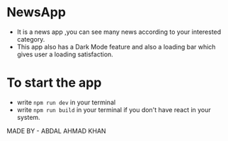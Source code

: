 # NewsApp
- It is a news app ,you can see many news according to your interested category.
- This app also has a Dark Mode feature and also a loading bar which gives user a loading satisfaction.

# To start the app
- write `npm run dev` in your terminal
- write `npm run build` in your terminal if you don't have react in your system.

MADE BY - ABDAL AHMAD KHAN 
